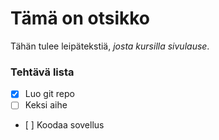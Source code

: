 # Tämä on otsikko

Tähän tulee leipätekstiä, *josta kursilla sivulause*.

### Tehtävä lista
- [x]  Luo git repo
- [ ]  Keksi aihe
- [ ]  Koodaa sovellus 
